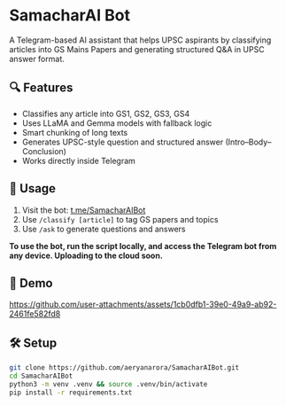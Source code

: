 # SamacharAI Bot

A Telegram-based AI assistant that helps UPSC aspirants by classifying articles into GS Mains Papers and generating structured Q&A in UPSC answer format.

## 🔍 Features

- Classifies any article into GS1, GS2, GS3, GS4
- Uses LLaMA and Gemma models with fallback logic
- Smart chunking of long texts
- Generates UPSC-style question and structured answer (Intro–Body–Conclusion)
- Works directly inside Telegram

## 🚀 Usage

1. Visit the bot: [t.me/SamacharAIBot](https://t.me/SamacharAIBot)
2. Use `/classify [article]` to tag GS papers and topics
3. Use `/ask` to generate questions and answers

**To use the bot, run the script locally, and access the Telegram bot from any device. Uploading to the cloud soon.**

## 🎥 Demo

https://github.com/user-attachments/assets/1cb0dfb1-39e0-49a9-ab92-2461fe582fd8

## 🛠 Setup

```bash
git clone https://github.com/aeryanarora/SamacharAIBot.git
cd SamacharAIBot
python3 -m venv .venv && source .venv/bin/activate
pip install -r requirements.txt
